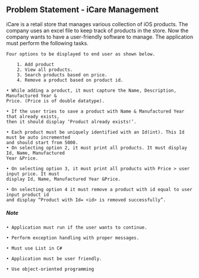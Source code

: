 ## Problem Statement - iCare Management

iCare is a retail store that manages various collection of iOS products. The company uses an excel file to keep track of products in the store. Now the company wants to have a user-friendly software to manage. The application must perform the following tasks.


    Four options to be displayed to end user as shown below.

        1. Add product
        2. View all products. 
        3. Search products based on price.
        4. Remove a product based on product id.

    • While adding a product, it must capture the Name, Description, Manufactured Year &
    Price. (Price is of double datatype).

    • If the user tries to save a product with Name & Manufactured Year that already exists, 
    then it should display ‘Product already exists!’.

    • Each product must be uniquely identified with an Id(int). This Id must be auto incremented
    and should start from 5000.
    • On selecting option 2, it must print all products. It must display Id, Name, Manufactured 
    Year &Price.

    • On selecting option 3, it must print all products with Price > user input price. It must 
    display Id, Name, Manufactured Year &Price.

    • On selecting option 4 it must remove a product with id equal to user input product id 
    and display “Product with Id= <id> is removed successfully”.


##### Note
    • Application must run if the user wants to continue.

    • Perform exception handling with proper messages.

    • Must use List in C#

    • Application must be user friendly.
    
    • Use object-oriented programming

